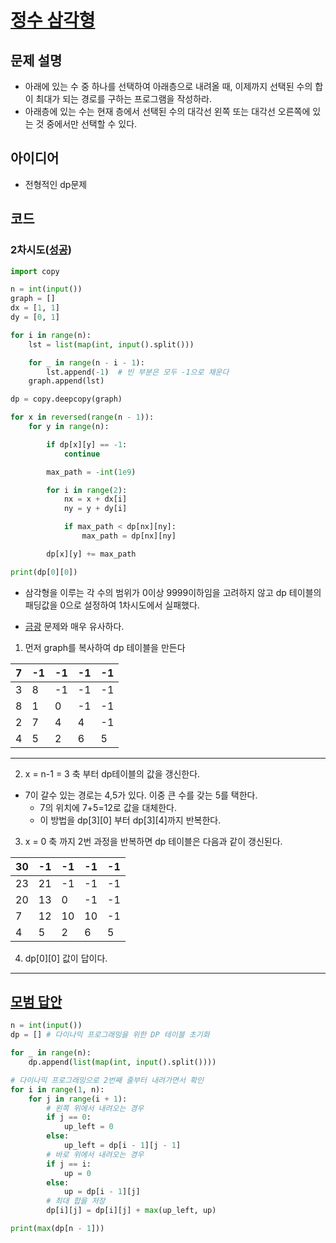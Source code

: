 # [정수 삼각형](https://www.acmicpc.net/problem/1932)

## 문제 설명

* 아래에 있는 수 중 하나를 선택하여 아래층으로 내려올 때, 이제까지 선택된 수의 합이 최대가 되는 경로를 구하는 프로그램을 작성하라.
* 아래층에 있는 수는 현재 층에서 선택된 수의 대각선 왼쪽 또는 대각선 오른쪽에 있는 것 중에서만 선택할 수 있다.

## 아이디어

* 전형적인 dp문제

## 코드

### 2차시도([성공](https://www.acmicpc.net/status?user_id=guswns3371&problem_id=1932&from_mine=1))

```python
import copy

n = int(input())
graph = []
dx = [1, 1]
dy = [0, 1]

for i in range(n):
    lst = list(map(int, input().split()))

    for _ in range(n - i - 1):
        lst.append(-1)  # 빈 부분은 모두 -1으로 채운다
    graph.append(lst)

dp = copy.deepcopy(graph)

for x in reversed(range(n - 1)):
    for y in range(n):

        if dp[x][y] == -1:
            continue

        max_path = -int(1e9)

        for i in range(2):
            nx = x + dx[i]
            ny = y + dy[i]

            if max_path < dp[nx][ny]:
                max_path = dp[nx][ny]

        dp[x][y] += max_path

print(dp[0][0])
```

* 삼각형을 이루는 각 수의 범위가 0이상 9999이하임을 고려하지 않고 dp 테이블의 패딩값을 0으로 설정하여 1차시도에서 실패했다.

* [금광](https://github.com/guswns3371/algorithmStudy/blob/master/part03/ch16/16-1.md) 문제와 매우 유사하다.

1. 먼저 graph를 복사하여 dp 테이블을 만든다

|7| -1| -1| -1| -1|
|---|---|---|---|---|  
|3 |8 |-1 |-1 |-1 |
|8 |1 |0 |-1 |-1 |
|2 |7 |4 |4 |-1 |
|4 |5 |2 |6 |5 |

---

2. x = n-1 = 3 축 부터 dp테이블의 값을 갱신한다.

* 7이 갈수 있는 경로는 4,5가 있다. 이중 큰 수를 갖는 5를 택한다.
    * 7의 위치에 7+5=12로 값을 대체한다.
    * 이 방법을 dp[3][0] 부터 dp[3][4]까지 반복한다.

3. x = 0 축 까지 2번 과정을 반복하면 dp 테이블은 다음과 같이 갱신된다.

|30| -1 |-1 |-1 |-1 |
|---|---|---|---|---|  
|23| 21| -1 |-1 |-1 |
|20| 13| 0| -1| -1| 
|7| 12| 10| 10| -1| 
|4| 5| 2| 6| 5| 

4. dp[0][0] 값이 답이다.

---

## [모범 답안](https://github.com/ndb796/python-for-coding-test/blob/master/16/2.py)

```python
n = int(input())
dp = [] # 다이나믹 프로그래밍을 위한 DP 테이블 초기화

for _ in range(n):
    dp.append(list(map(int, input().split())))

# 다이나믹 프로그래밍으로 2번째 줄부터 내려가면서 확인
for i in range(1, n):
    for j in range(i + 1):
        # 왼쪽 위에서 내려오는 경우
        if j == 0:
            up_left = 0
        else:
            up_left = dp[i - 1][j - 1]
        # 바로 위에서 내려오는 경우
        if j == i:
            up = 0
        else:
            up = dp[i - 1][j]
        # 최대 합을 저장
        dp[i][j] = dp[i][j] + max(up_left, up)

print(max(dp[n - 1]))
```